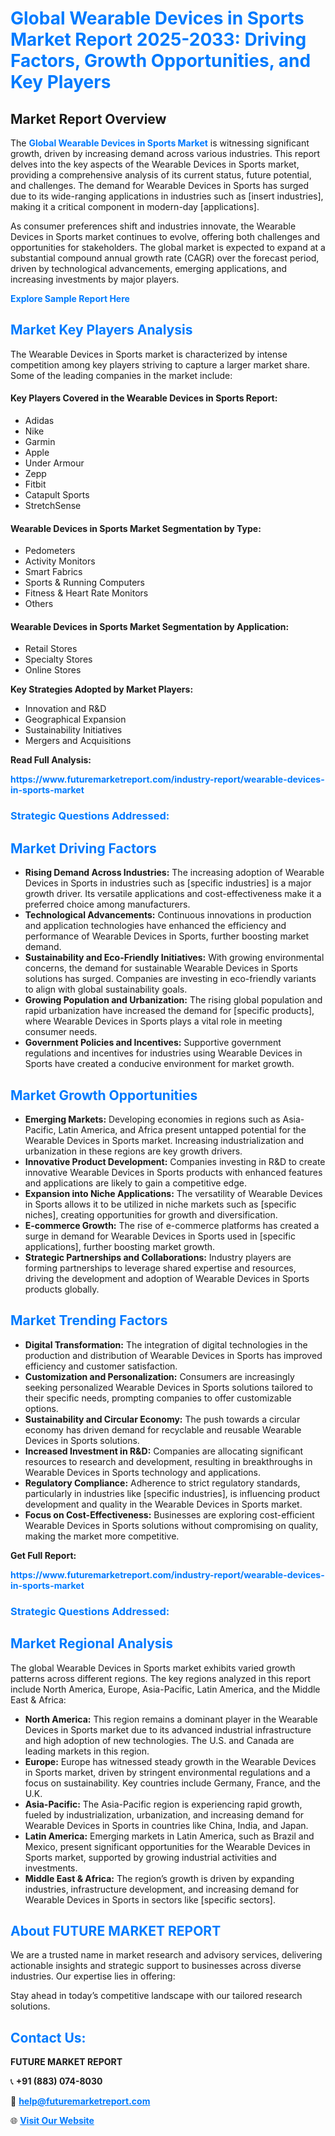 <h1 style="color: #007BFF;">Global Wearable Devices in Sports Market Report 2025-2033: Driving Factors, Growth Opportunities, and Key Players</h1>

<section id="overview">
<h2>Market Report Overview</h2>
<p>The <a href="https://www.futuremarketreport.com/industry-report/wearable-devices-in-sports-market" style="color: #007BFF; text-decoration: none;"><strong>Global Wearable Devices in Sports Market</strong></a> is witnessing significant growth, driven by increasing demand across various industries. This report delves into the key aspects of the Wearable Devices in Sports market, providing a comprehensive analysis of its current status, future potential, and challenges. The demand for Wearable Devices in Sports has surged due to its wide-ranging applications in industries such as [insert industries], making it a critical component in modern-day [applications].</p>
<p>As consumer preferences shift and industries innovate, the Wearable Devices in Sports market continues to evolve, offering both challenges and opportunities for stakeholders. The global market is expected to expand at a substantial compound annual growth rate (CAGR) over the forecast period, driven by technological advancements, emerging applications, and increasing investments by major players.</p>
</section>

<section id="overview">
<p><a href="https://www.futuremarketreport.com/request-sample/reportId=62141" style="color: #007BFF; text-decoration: none;"><strong>Explore Sample Report Here</strong></a></p>
</section>

<section id="key-players">
<h2 style="color: #007BFF;">Market Key Players Analysis</h2>
<p>The Wearable Devices in Sports market is characterized by intense competition among key players striving to capture a larger market share. Some of the leading companies in the market include:</p>
<h4>Key Players Covered in the Wearable Devices in Sports Report:</h4>
<ul><li>Adidas</li><li>Nike</li><li>Garmin</li><li>Apple</li><li>Under Armour</li><li>Zepp</li><li>Fitbit</li><li>Catapult Sports</li><li>StretchSense</li></ul>
<h4>Wearable Devices in Sports Market Segmentation by Type:</h4>
<ul><li>Pedometers</li><li>Activity Monitors</li><li>Smart Fabrics</li><li>Sports &amp; Running Computers</li><li>Fitness &amp; Heart Rate Monitors</li><li>Others</li></ul>

<h4>Wearable Devices in Sports Market Segmentation by Application:</h4>
<ul><li>Retail Stores</li><li>Specialty Stores</li><li>Online Stores</li></ul>
<p><strong>Key Strategies Adopted by Market Players:</strong></p>
<ul>
<li>Innovation and R&D</li>
<li>Geographical Expansion</li>
<li>Sustainability Initiatives</li>
<li>Mergers and Acquisitions</li>
</ul>
</section>

<section>
<p><strong>Read Full Analysis: </strong></p><a href="https://www.futuremarketreport.com/industry-report/wearable-devices-in-sports-market" style="color: #007BFF; text-decoration: none;"><strong>https://www.futuremarketreport.com/industry-report/wearable-devices-in-sports-market</strong></a>
<h3 style="color: #007BFF;">Strategic Questions Addressed:</h3>
</section>

<section id="driving-factors">
<h2 style="color: #007BFF;">Market Driving Factors</h2>
<ul>
<li><strong>Rising Demand Across Industries:</strong> The increasing adoption of Wearable Devices in Sports in industries such as [specific industries] is a major growth driver. Its versatile applications and cost-effectiveness make it a preferred choice among manufacturers.</li>
<li><strong>Technological Advancements:</strong> Continuous innovations in production and application technologies have enhanced the efficiency and performance of Wearable Devices in Sports, further boosting market demand.</li>
<li><strong>Sustainability and Eco-Friendly Initiatives:</strong> With growing environmental concerns, the demand for sustainable Wearable Devices in Sports solutions has surged. Companies are investing in eco-friendly variants to align with global sustainability goals.</li>
<li><strong>Growing Population and Urbanization:</strong> The rising global population and rapid urbanization have increased the demand for [specific products], where Wearable Devices in Sports plays a vital role in meeting consumer needs.</li>
<li><strong>Government Policies and Incentives:</strong> Supportive government regulations and incentives for industries using Wearable Devices in Sports have created a conducive environment for market growth.</li>
</ul>
</section>

<section id="growth-opportunities">
<h2 style="color: #007BFF;">Market Growth Opportunities</h2>
<ul>
<li><strong>Emerging Markets:</strong> Developing economies in regions such as Asia-Pacific, Latin America, and Africa present untapped potential for the Wearable Devices in Sports market. Increasing industrialization and urbanization in these regions are key growth drivers.</li>
<li><strong>Innovative Product Development:</strong> Companies investing in R&D to create innovative Wearable Devices in Sports products with enhanced features and applications are likely to gain a competitive edge.</li>
<li><strong>Expansion into Niche Applications:</strong> The versatility of Wearable Devices in Sports allows it to be utilized in niche markets such as [specific niches], creating opportunities for growth and diversification.</li>
<li><strong>E-commerce Growth:</strong> The rise of e-commerce platforms has created a surge in demand for Wearable Devices in Sports used in [specific applications], further boosting market growth.</li>
<li><strong>Strategic Partnerships and Collaborations:</strong> Industry players are forming partnerships to leverage shared expertise and resources, driving the development and adoption of Wearable Devices in Sports products globally.</li>
</ul>
</section>

<section id="trending-factors">
<h2 style="color: #007BFF;">Market Trending Factors</h2>
<ul>
<li><strong>Digital Transformation:</strong> The integration of digital technologies in the production and distribution of Wearable Devices in Sports has improved efficiency and customer satisfaction.</li>
<li><strong>Customization and Personalization:</strong> Consumers are increasingly seeking personalized Wearable Devices in Sports solutions tailored to their specific needs, prompting companies to offer customizable options.</li>
<li><strong>Sustainability and Circular Economy:</strong> The push towards a circular economy has driven demand for recyclable and reusable Wearable Devices in Sports solutions.</li>
<li><strong>Increased Investment in R&D:</strong> Companies are allocating significant resources to research and development, resulting in breakthroughs in Wearable Devices in Sports technology and applications.</li>
<li><strong>Regulatory Compliance:</strong> Adherence to strict regulatory standards, particularly in industries like [specific industries], is influencing product development and quality in the Wearable Devices in Sports market.</li>
<li><strong>Focus on Cost-Effectiveness:</strong> Businesses are exploring cost-efficient Wearable Devices in Sports solutions without compromising on quality, making the market more competitive.</li>
</ul>
</section>

<section>
<p><strong>Get Full Report: </strong></p><a href="https://www.futuremarketreport.com/industry-report/wearable-devices-in-sports-market" style="color: #007BFF; text-decoration: none;"><strong>https://www.futuremarketreport.com/industry-report/wearable-devices-in-sports-market</strong></a>
<h3 style="color: #007BFF;">Strategic Questions Addressed:</h3>
</section>


<section id="regional-analysis">
<h2 style="color: #007BFF;">Market Regional Analysis</h2>
<p>The global Wearable Devices in Sports market exhibits varied growth patterns across different regions. The key regions analyzed in this report include North America, Europe, Asia-Pacific, Latin America, and the Middle East & Africa:</p>
<ul>
<li><strong>North America:</strong> This region remains a dominant player in the Wearable Devices in Sports market due to its advanced industrial infrastructure and high adoption of new technologies. The U.S. and Canada are leading markets in this region.</li>
<li><strong>Europe:</strong> Europe has witnessed steady growth in the Wearable Devices in Sports market, driven by stringent environmental regulations and a focus on sustainability. Key countries include Germany, France, and the U.K.</li>
<li><strong>Asia-Pacific:</strong> The Asia-Pacific region is experiencing rapid growth, fueled by industrialization, urbanization, and increasing demand for Wearable Devices in Sports in countries like China, India, and Japan.</li>
<li><strong>Latin America:</strong> Emerging markets in Latin America, such as Brazil and Mexico, present significant opportunities for the Wearable Devices in Sports market, supported by growing industrial activities and investments.</li>
<li><strong>Middle East & Africa:</strong> The region’s growth is driven by expanding industries, infrastructure development, and increasing demand for Wearable Devices in Sports in sectors like [specific sectors].</li>
</ul>
</section>

<footer>
<h2 style="color: #007BFF;">About FUTURE MARKET REPORT</h2>
<p>We are a trusted name in market research and advisory services, delivering actionable insights and strategic support to businesses across diverse industries. Our expertise lies in offering:</p>

<p>Stay ahead in today’s competitive landscape with our tailored research solutions.</p>

<h2 style="color: #007BFF;">Contact Us:</h2>
<p><strong>FUTURE MARKET REPORT</strong></p>
<p>📞 <strong>+91 (883) 074-8030</strong></p>
<p>📧 <strong><a href="mailto:help@futuremarketreport.com" style="color: #007BFF;">help@futuremarketreport.com</a></strong></p>
<p>🌐 <strong><a href="https://www.futuremarketreport.com/" style="color: #007BFF;">Visit Our Website</a></strong></p>
</footer>